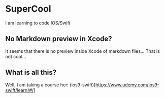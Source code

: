 # SuperCool
I am learning to code IOS/Swift

## No Markdown preview in Xcode?
It seems that there is no preview inside Xcode of markdown files... That is not cool...

## What is all this?
Well, I am taking a course her: (ios9-swift)[https://www.udemy.com/ios9-swift/learn/#/]